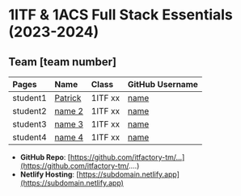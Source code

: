 # 1ITF & 1ACS Full Stack Essentials (2023-2024)

## Team [team number]

| Pages    | Name                                  | Class   | GitHub Username                 |
|:---------|:--------------------------------------| :------ | :------------------------------ |
| student1 | [Patrick](mailto:patrick@example.com) | 1ITF xx | [name](https://github.com/name) |
| student2 | [name 2](mailto:john.doe@example.com) | 1ITF xx | [name](https://github.com/name) |
| student3 | [name 3](mailto:john.doe@example.com) | 1ITF xx | [name](https://github.com/name) |
| student4 | [name 4](mailto:john.doe@example.com) | 1ITF xx | [name](https://github.com/name) |

- **GitHub Repo**: [https://github.com/itfactory-tm/...](https://github.com/itfactory-tm/....)
- **Netlify Hosting**: [https://subdomain.netlify.app](https://subdomain.netlify.app)
